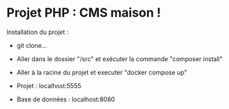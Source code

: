 # Projet PHP : CMS maison !

Installation du projet :
  - git clone...
  - Aller dans le dossier "/src" et exécuter la commande "composer install"
  - Aller à la racine du projet et executer "docker compose up"
 
  - Projet : localhost:5555
  - Base de données : localhost:8080

